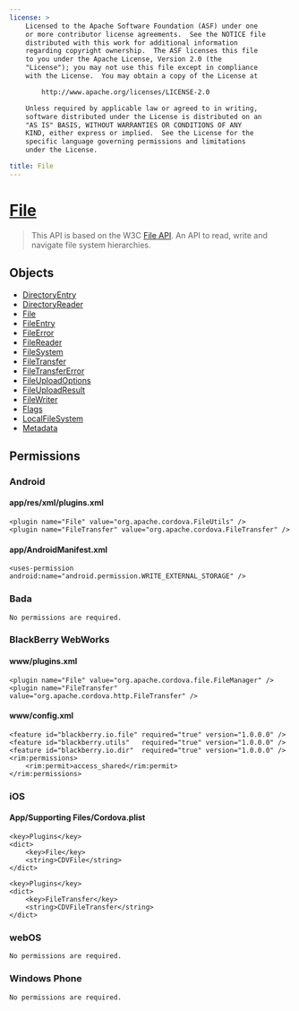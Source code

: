 ```yaml
---
license: >
    Licensed to the Apache Software Foundation (ASF) under one
    or more contributor license agreements.  See the NOTICE file
    distributed with this work for additional information
    regarding copyright ownership.  The ASF licenses this file
    to you under the Apache License, Version 2.0 (the
    "License"); you may not use this file except in compliance
    with the License.  You may obtain a copy of the License at

        http://www.apache.org/licenses/LICENSE-2.0

    Unless required by applicable law or agreed to in writing,
    software distributed under the License is distributed on an
    "AS IS" BASIS, WITHOUT WARRANTIES OR CONDITIONS OF ANY
    KIND, either express or implied.  See the License for the
    specific language governing permissions and limitations
    under the License.

title: File
---
```


[File](fileobj/fileobj.html)
==========

>  This API is based on the W3C [File API](http://www.w3.org/TR/FileAPI). An API to read, write and navigate file system hierarchies.

Objects
-------

- [DirectoryEntry](directoryentry/directoryentry.html)
- [DirectoryReader](directoryreader/directoryreader.html)
- [File](fileobj/fileobj.html)
- [FileEntry](fileentry/fileentry.html)
- [FileError](fileerror/fileerror.html)
- [FileReader](filereader/filereader.html)
- [FileSystem](filesystem/filesystem.html)
- [FileTransfer](filetransfer/filetransfer.html)
- [FileTransferError](filetransfererror/filetransfererror.html)
- [FileUploadOptions](fileuploadoptions/fileuploadoptions.html)
- [FileUploadResult](fileuploadresult/fileuploadresult.html)
- [FileWriter](filewriter/filewriter.html)
- [Flags](flags/flags.html)
- [LocalFileSystem](localfilesystem/localfilesystem.html)
- [Metadata](metadata/metadata.html)

Permissions
-----------

### Android

#### app/res/xml/plugins.xml

    <plugin name="File" value="org.apache.cordova.FileUtils" />
    <plugin name="FileTransfer" value="org.apache.cordova.FileTransfer" />

#### app/AndroidManifest.xml

    <uses-permission android:name="android.permission.WRITE_EXTERNAL_STORAGE" />

### Bada

    No permissions are required.

### BlackBerry WebWorks

#### www/plugins.xml

    <plugin name="File" value="org.apache.cordova.file.FileManager" />
    <plugin name="FileTransfer" value="org.apache.cordova.http.FileTransfer" />

#### www/config.xml

    <feature id="blackberry.io.file" required="true" version="1.0.0.0" />
    <feature id="blackberry.utils"   required="true" version="1.0.0.0" />
    <feature id="blackberry.io.dir"  required="true" version="1.0.0.0" />
    <rim:permissions>
        <rim:permit>access_shared</rim:permit>
    </rim:permissions>

### iOS

#### App/Supporting Files/Cordova.plist

    <key>Plugins</key>
    <dict>
        <key>File</key>
        <string>CDVFile</string>
    </dict>

    <key>Plugins</key>
    <dict>
        <key>FileTransfer</key>
        <string>CDVFileTransfer</string>
    </dict>

### webOS

    No permissions are required.

### Windows Phone

    No permissions are required.

